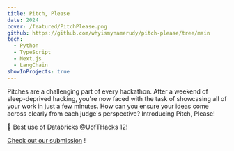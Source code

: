 ```yaml
---
title: Pitch, Please
date: 2024
cover: /featured/PitchPlease.png
github: https://github.com/whyismynamerudy/pitch-please/tree/main
tech:
  - Python
  - TypeScript
  - Next.js
  - LangChain
showInProjects: true
---
```


Pitches are a challenging part of every hackathon. After a weekend of sleep-deprived hacking, you're now faced with the task of showcasing all of your work in just a few minutes. How can you ensure your ideas come across clearly from each judge's perspective? Introducing Pitch, Please!

🥇 Best use of Databricks @UofTHacks 12!

[Check out our submission](https://dorahacks.io/buidl/21648/) !